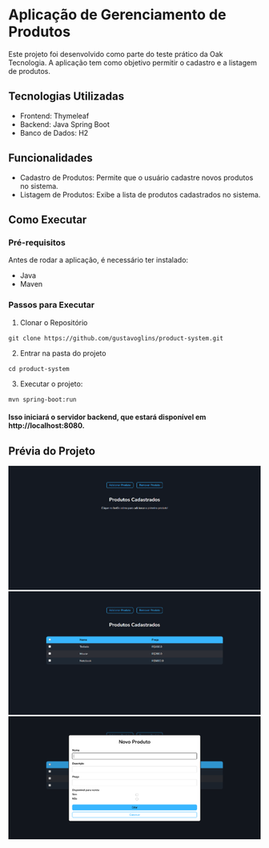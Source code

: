 # Aplicação de Gerenciamento de Produtos
Este projeto foi desenvolvido como parte do teste prático da Oak Tecnologia. A aplicação tem como objetivo permitir o cadastro e a listagem de produtos.

## Tecnologias Utilizadas
- Frontend: Thymeleaf
- Backend: Java Spring Boot
- Banco de Dados: H2

## Funcionalidades
- Cadastro de Produtos: Permite que o usuário cadastre novos produtos no sistema.
- Listagem de Produtos: Exibe a lista de produtos cadastrados no sistema.

## Como Executar
### Pré-requisitos
Antes de rodar a aplicação, é necessário ter instalado:
- Java
- Maven

### Passos para Executar
1. Clonar o Repositório

```
git clone https://github.com/gustavoglins/product-system.git
```
2. Entrar na pasta do projeto
```
cd product-system
```

3. Executar o projeto:
```
mvn spring-boot:run
```

#### Isso iniciará o servidor backend, que estará disponível em http://localhost:8080.

## Prévia do Projeto

![Preview 1](src/main/resources/static/images/Preview1.png)
![Preview 2](src/main/resources/static/images/Preview2.png)
![Preview 3](src/main/resources/static/images/Preview3.png)
